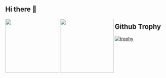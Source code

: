 ## Hi there 👋

<a href="https://github.com/terupro">
  <img align="left" height="170px" src="https://github-readme-stats.vercel.app/api?username=terupro&count_private=true&show_icons=true&theme=dracula" />
</a>
<a href="https://github.com/terupro">
  <img align="left" height="170px" src="https://github-readme-stats.vercel.app/api/top-langs/?username=terupro&layout=compact&theme=dracula" />
</a>




## Github Trophy

[![trophy](https://github-profile-trophy.vercel.app/?username=ryo-ma&theme=onedark)](https://github.com/ryo-ma/github-profile-trophy)

<!---
terupro/terupro is a ✨ special ✨ repository because its `README.md` (this file) appears on your GitHub profile.
You can click the Preview link to take a look at your changes.

- 👋 Hi, I’m @terupro
- 👀 I’m interested in ...
- 🌱 I’m currently learning ...
- 💞️ I’m looking to collaborate on ...
- 📫 How to reach me ...

--->
